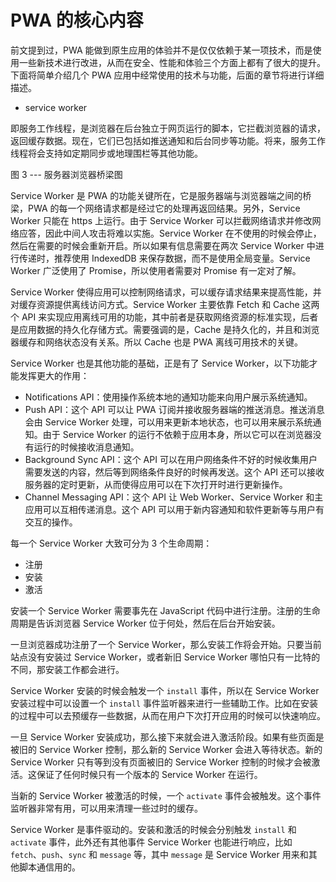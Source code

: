 # PWA 的核心内容

前文提到过，PWA 能做到原生应用的体验并不是仅仅依赖于某一项技术，而是使用一些新技术进行改进，从而在安全、性能和体验三个方面上都有了很大的提升。下面将简单介绍几个 PWA 应用中经常使用的技术与功能，后面的章节将进行详细描述。

* service worker

即服务工作线程，是浏览器在后台独立于网页运行的脚本，它拦截浏览器的请求，返回缓存数据。现在，它们已包括如推送通知和后台同步等功能。将来，服务工作线程将会支持如定期同步或地理围栏等其他功能。

图 3 --- 服务器浏览器桥梁图  

Service Worker 是 PWA 的功能关键所在，它是服务器端与浏览器端之间的桥梁，PWA 的每一个网络请求都是经过它的处理再返回结果。另外，Service Worker 只能在 https 上运行。由于 Service Worker 可以拦截网络请求并修改网络应答，因此中间人攻击将难以实施。Service Worker 在不使用的时候会停止，然后在需要的时候会重新开启。所以如果有信息需要在两次 Service Worker 中进行传递时，推荐使用 IndexedDB 来保存数据，而不是使用全局变量。Service Worker 广泛使用了 Promise，所以使用者需要对 Promise 有一定对了解。

Service Worker 使得应用可以控制网络请求，可以缓存请求结果来提高性能，并对缓存资源提供离线访问方式。Service Worker 主要依靠 Fetch 和 Cache 这两个 API 来实现应用离线可用的功能，其中前者是获取网络资源的标准实现，后者是应用数据的持久化存储方式。需要强调的是，Cache 是持久化的，并且和浏览器缓存和网络状态没有关系。所以 Cache 也是 PWA 离线可用技术的关键。

Service Worker 也是其他功能的基础，正是有了 Service Worker，以下功能才能发挥更大的作用：
- Notifications API：使用操作系统本地的通知功能来向用户展示系统通知。
- Push API：这个 API 可以让 PWA 订阅并接收服务器端的推送消息。推送消息会由 Service Worker 处理，可以用来更新本地状态，也可以用来展示系统通知。由于 Service Worker 的运行不依赖于应用本身，所以它可以在浏览器没有运行的时候接收消息通知。
- Background Sync API：这个 API 可以在用户网络条件不好的时候收集用户需要发送的内容，然后等到网络条件良好的时候再发送。这个 API 还可以接收服务器的定时更新，从而使得应用可以在下次打开时进行更新操作。
- Channel Messaging API：这个 API 让 Web Worker、Service Worker 和主应用可以互相传递消息。这个 API 可以用于新内容通知和软件更新等与用户有交互的操作。

每一个 Service Worker 大致可分为 3 个生命周期：
- 注册
- 安装
- 激活

安装一个 Service Worker 需要事先在 JavaScript 代码中进行注册。注册的生命周期是告诉浏览器 Service Worker 位于何处，然后在后台开始安装。

一旦浏览器成功注册了一个 Service Worker，那么安装工作将会开始。只要当前站点没有安装过 Service Worker，或者新旧 Service Worker 哪怕只有一比特的不同，那安装工作都会进行。

Service Worker 安装的时候会触发一个 `install` 事件，所以在 Service Worker 安装过程中可以设置一个 `install` 事件监听器来进行一些辅助工作。比如在安装的过程中可以去预缓存一些数据，从而在用户下次打开应用的时候可以快速响应。

一旦 Service Worker 安装成功，那么接下来就会进入激活阶段。如果有些页面是被旧的 Service Worker 控制，那么新的 Service Worker 会进入等待状态。新的 Service Worker 只有等到没有页面被旧的 Service Worker 控制的时候才会被激活。这保证了任何时候只有一个版本的 Service Worker 在运行。

当新的 Service Worker 被激活的时候，一个 `activate` 事件会被触发。这个事件监听器非常有用，可以用来清理一些过时的缓存。

Service Worker 是事件驱动的。安装和激活的时候会分别触发 `install` 和 `activate` 事件，此外还有其他事件 Service Worker 也能进行响应，比如 `fetch`、`push`、`sync` 和 `message` 等，其中 `message` 是 Service Worker 用来和其他脚本通信用的。
